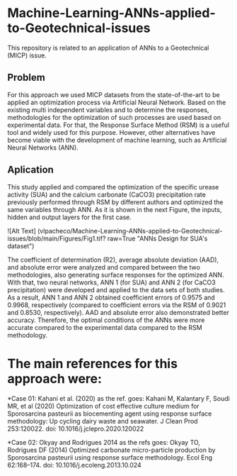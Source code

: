 # Machine-Learning-ANNs-applied-to-Geotechnical-issues

This repository is related to an application of ANNs to a Geotechnical (MICP) issue. 

## Problem
For this approach we used MICP datasets from the state-of-the-art to be applied an optimization process via Artificial Neural Network.
Based on the existing multi independent variables  and to determine the responses, methodologies for the optimization of such processes are 
used based on experimental data. For that, the Response Surface Method (RSM) is a useful tool and widely used for this purpose. 
However, other alternatives have become viable with the development of machine learning, such as Artificial Neural Networks (ANN). 

## Aplication 
This study applied and compared the optimization of the specific urease activity (SUA) and 
the calcium carbonate (CaCO3) precipitation rate previously performed through RSM by different authors and optimized the 
same variables through ANN. As it is shown in the next Figure, the inputs, hidden and output layers for the first case.

![Alt Text] (vlpacheco/Machine-Learning-ANNs-applied-to-Geotechnical-issues/blob/main/Figures/Fig1.tif? raw=True "ANNs Design for SUA's dataset")




The coefficient of determination (R2), average absolute deviation (AAD), and absolute error were analyzed and compared between the two methodologies, 
also generating surface responses for the optimized ANN. With that, two neural networks, ANN 1 (for SUA) and ANN 2 (for CaCO3 precipitation) were developed and 
applied to the data sets of both studies. As a result, ANN 1 and ANN 2 obtained coefficient errors of 0.9575 and 0.9968, respectively 
(compared to coefficient errors via the RSM of 0.9021 and 0.8530, respectively). AAD and absolute error also demonstrated better accuracy. 
Therefore, the optimal conditions of the ANNs were more accurate compared to the experimental data compared to the RSM methodology. 

# The main references for this approach were:

*Case 01: Kahani et al. (2020) as the ref. goes: Kahani M, Kalantary F, Soudi MR, et al (2020) Optimization of cost effective culture medium for Sporosarcina pasteurii as biocementing agent using response surface methodology: Up cycling dairy waste and seawater. J Clean Prod 253:120022. doi: 10.1016/j.jclepro.2020.120022

*Case 02: Okyay and Rodrigues 2014 as the refs goes: Okyay TO, Rodrigues DF (2014) Optimized carbonate micro-particle production by Sporosarcina pasteurii using response surface methodology. Ecol Eng 62:168–174. doi: 10.1016/j.ecoleng.2013.10.024


